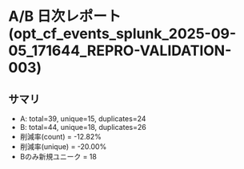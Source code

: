 # A/B 日次レポート (opt_cf_events_splunk_2025-09-05_171644_REPRO-VALIDATION-003)

## サマリ
- A: total=39, unique=15, duplicates=24
- B: total=44, unique=18, duplicates=26
- 削減率(count) = -12.82%
- 削減率(unique) = -20.00%
- Bのみ新規ユニーク = 18